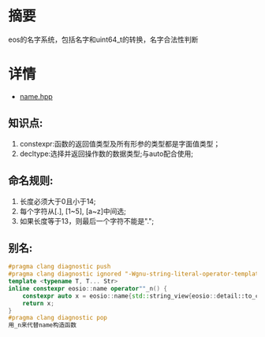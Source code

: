 # 摘要
eos的名字系统，包括名字和uint64_t的转换，名字合法性判断

# 详情
* [name.hpp](https://github.com/hanjingo/eosio.cdt/blob/master/libraries/eosiolib/core/eosio/name.hpp)

## 知识点:
1. constexpr:函数的返回值类型及所有形参的类型都是字面值类型；
2. decltype:选择并返回操作数的数据类型;与auto配合使用;

## 命名规则:
1. 长度必须大于0且小于14;
2. 每个字符从[.], [1~5], [a~z]中间选;
3. 如果长度等于13，则最后一个字符不能是".";

## 别名:
```c++
#pragma clang diagnostic push
#pragma clang diagnostic ignored "-Wgnu-string-literal-operator-template"
template <typename T, T... Str>
inline constexpr eosio::name operator""_n() {
	constexpr auto x = eosio::name{std::string_view{eosio::detail::to_const_char_arr<Str...>::value, sizeof...(Str)}};
	return x;
}
#pragma clang diagnostic pop
用_n来代替name构造函数
```
